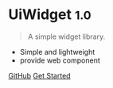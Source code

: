 
# UiWidget <small>1.0</small>

> A simple widget library.

* Simple and lightweight
* provide web component

[GitHub](https://github.com/toams69/ui-widget)
[Get Started](#ui-widget)